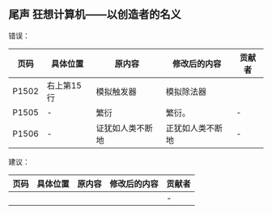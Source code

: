 ## 尾声 狂想计算机——以创造者的名义

错误：

| 页码  | 具体位置 | 原内容           | 修改后的内容     | 贡献者 |
| ----- | -------- | ---------------- | ---------------- | ------ |
|P1502|右上第15行|模拟触发器|模拟除法器||
| P1505 | -        | 繁衍             | 繁衍。           | -      |
| P1506 | -        | 证犹如人类不断地 | 正犹如人类不断地 | -      |

建议：

| 页码 | 具体位置               | 原内容 | 修改后的内容 | 贡献者 |
| ---- | ---------------------- | ------ | ------------ | ------ |
|  |  ||  | -      |
